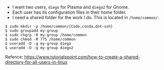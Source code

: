 

- I want two users, `diego` for Plasma and `diego2` for Gnome. 
- Each user has its configuration files in their home folder.
- I need a shared folder for the work I do.  This is located in `/home/common/`.

```
$ sudo mkdir -p /home/common/{Code,conda,dot-ssh}
$ sudo groupadd my-group
$ sudo chgrp -R my-group /home/common
$ sudo chmod -R 775 /home/common
$ useradd -D -g my-group diego
$ useradd -D -g my-group diego2

```
Refence:  https://www.tutorialspoint.com/how-to-create-a-shared-directory-for-all-users-in-linux

 






